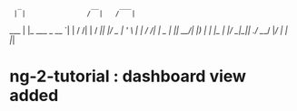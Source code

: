 
      _                 __     ___ 
     | |               /  |   /   |
 ___ | |_  ___  _ __   `| |  / /| |
/ __|| __|/ _ \| '_ \   | | / /_| |
\__ \| |_|  __/| |_) | _| |_\___  |
|___/ \__|\___|| .__/  \___/    |_/
               | |                 
               |_|

# ng-2-tutorial : dashboard view added
